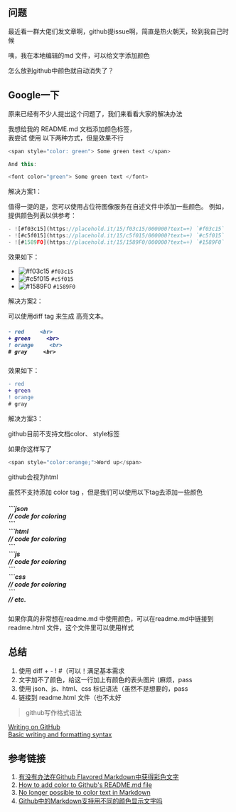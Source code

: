 ## 问题

最近看一群大佬们发文章啊，github提issue啊，简直是热火朝天，轮到我自己时候  

咦，我在本地编辑的md 文件，可以给文字添加颜色

怎么放到github中颜色就自动消失了？


## Google一下

原来已经有不少人提出这个问题了，我们来看看大家的解决办法

我想给我的 README.md 文档添加颜色标签，  
我尝试 使用 以下两种方式，但是效果不行

``` js
<span style="color: green"> Some green text </span>

And this:

<font color="green"> Some green text </font>


```

解决方案1：

值得一提的是，您可以使用占位符图像服务在自述文件中添加一些颜色。
例如，提供颜色列表以供参考：

``` js
- ![#f03c15](https://placehold.it/15/f03c15/000000?text=+) `#f03c15`
- ![#c5f015](https://placehold.it/15/c5f015/000000?text=+) `#c5f015`
- ![#1589F0](https://placehold.it/15/1589F0/000000?text=+) `#1589F0`

```

效果如下：

- ![#f03c15](https://placehold.it/15/f03c15/000000?text=+) `#f03c15`
- ![#c5f015](https://placehold.it/15/c5f015/000000?text=+) `#c5f015`
- ![#1589F0](https://placehold.it/15/1589F0/000000?text=+) `#1589F0`


解决方案2：

可以使用diff tag 来生成 高亮文本。


<h5>

```diff     <br>
- red     <br>
+ green     <br>
! orange     <br>
# gray     <br>
```    

</h5>



效果如下： 


```diff
- red
+ green
! orange
# gray
```


解决方案3：  

github目前不支持文档color、 style标签  

如果你这样写了 

```js
<span style="color:orange;">Word up</span>
```
github会视为html

虽然不支持添加 color tag ，但是我们可以使用以下tag去添加一些颜色

<h5>
```json <br>
   // code for coloring <br>
``` <br>
```html <br>
   // code for coloring <br>
``` <br>
```js <br>
   // code for coloring <br>
``` <br>
```css <br>
   // code for coloring <br>
``` <br>
// etc. <br>
</h5>




如果你真的非常想在readme.md 中使用颜色，可以在readme.md中链接到 readme.html  文件，这个文件里可以使用样式
 


## 总结

1. 使用 diff + - ! #（可以！满足基本需求
2. 文字加不了颜色，给这一行加上有颜色的表头图片 (麻烦，pass
3. 使用 json、js、html、css 标记语法（虽然不是想要的，pass
4. 链接到 readme.html 文件（也不太好


> github写作格式语法

[Writing on GitHub](https://help.github.com/en/categories/writing-on-github)   
[Basic writing and formatting syntax](https://help.github.com/en/articles/basic-writing-and-formatting-syntax)



## 参考链接

1. [有没有办法在Github Flavored Markdown中获得彩色文字](http://landcareweb.com/questions/3231/you-mei-you-ban-fa-zai-github-flavored-markdownzhong-huo-de-cai-se-wen-zi-zhong-fu)
2. [How to add color to Github's README.md file](https://stackoverflow.com/questions/11509830/how-to-add-color-to-githubs-readme-md-file)
3. [No longer possible to color text in Markdown](https://github.com/github/markup/issues/369)  
4. [Github中的Markdown支持用不同的颜色显示文字吗](https://github.com/guodongxiaren/README/issues/21)